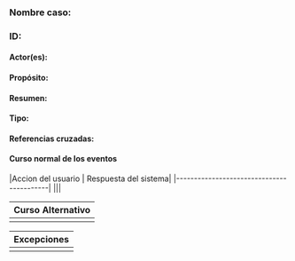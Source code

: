 ### Nombre caso:
### ID:
#### Actor(es):
#### Propósito:
#### Resumen:
#### Tipo:
#### Referencias cruzadas:

#### Curso normal de los eventos


|Accion del usuario | Respuesta del sistema|
|------------------------------------------|
|||

|Curso Alternativo|
|-----------------|
||


|Excepciones|
|-----------------|
||
